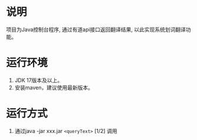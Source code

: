 # 说明
项目为Java控制台程序, 通过有道api接口返回翻译结果, 以此实现系统划词翻译功能。

# 运行环境
1. JDK 17版本及以上。  
2. 安装maven，建议使用最新版本。  

# 运行方式
1. 通过java -jar xxx.jar `<queryText>` [1/2] 调用
